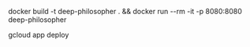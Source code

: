docker build -t deep-philosopher . &&
docker run --rm -it -p 8080:8080 deep-philosopher


gcloud app deploy